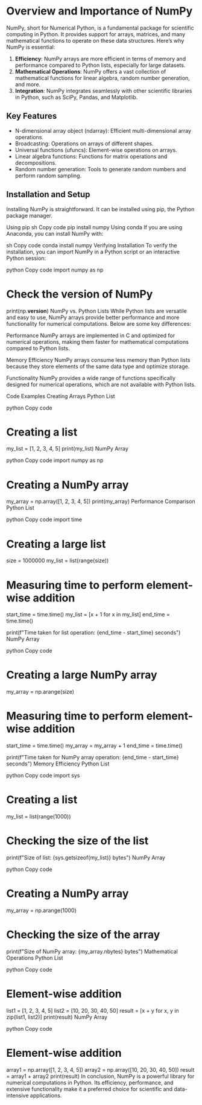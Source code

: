 # Overview and Importance of NumPy
NumPy, short for Numerical Python, is a fundamental package for scientific computing in Python. It provides support for arrays, matrices, and many mathematical functions to operate on these data structures. Here’s why NumPy is essential:

1. **Efficiency**: NumPy arrays are more efficient in terms of memory and performance compared to Python lists, especially for large datasets.
2. **Mathematical Operations**: NumPy offers a vast collection of mathematical functions for linear algebra, random number generation, and more.
3. **Integration**: NumPy integrates seamlessly with other scientific libraries in Python, such as SciPy, Pandas, and Matplotlib.

## Key Features
- N-dimensional array object (ndarray): Efficient multi-dimensional array operations.
- Broadcasting: Operations on arrays of different shapes.
- Universal functions (ufuncs): Element-wise operations on arrays.
- Linear algebra functions: Functions for matrix operations and decompositions.
- Random number generation: Tools to generate random numbers and perform random sampling.

## Installation and Setup
Installing NumPy is straightforward. It can be installed using pip, the Python package manager.

Using pip
sh
Copy code
pip install numpy
Using conda
If you are using Anaconda, you can install NumPy with:

sh
Copy code
conda install numpy
Verifying Installation
To verify the installation, you can import NumPy in a Python script or an interactive Python session:

python
Copy code
import numpy as np

# Check the version of NumPy
print(np.__version__)
NumPy vs. Python Lists
While Python lists are versatile and easy to use, NumPy arrays provide better performance and more functionality for numerical computations. Below are some key differences:

Performance
NumPy arrays are implemented in C and optimized for numerical operations, making them faster for mathematical computations compared to Python lists.

Memory Efficiency
NumPy arrays consume less memory than Python lists because they store elements of the same data type and optimize storage.

Functionality
NumPy provides a wide range of functions specifically designed for numerical operations, which are not available with Python lists.

Code Examples
Creating Arrays
Python List

python
Copy code
# Creating a list
my_list = [1, 2, 3, 4, 5]
print(my_list)
NumPy Array

python
Copy code
import numpy as np

# Creating a NumPy array
my_array = np.array([1, 2, 3, 4, 5])
print(my_array)
Performance Comparison
Python List

python
Copy code
import time

# Creating a large list
size = 1000000
my_list = list(range(size))

# Measuring time to perform element-wise addition
start_time = time.time()
my_list = [x + 1 for x in my_list]
end_time = time.time()

print(f"Time taken for list operation: {end_time - start_time} seconds")
NumPy Array

python
Copy code
# Creating a large NumPy array
my_array = np.arange(size)

# Measuring time to perform element-wise addition
start_time = time.time()
my_array = my_array + 1
end_time = time.time()

print(f"Time taken for NumPy array operation: {end_time - start_time} seconds")
Memory Efficiency
Python List

python
Copy code
import sys

# Creating a list
my_list = list(range(1000))

# Checking the size of the list
print(f"Size of list: {sys.getsizeof(my_list)} bytes")
NumPy Array

python
Copy code
# Creating a NumPy array
my_array = np.arange(1000)

# Checking the size of the array
print(f"Size of NumPy array: {my_array.nbytes} bytes")
Mathematical Operations
Python List

python
Copy code
# Element-wise addition
list1 = [1, 2, 3, 4, 5]
list2 = [10, 20, 30, 40, 50]
result = [x + y for x, y in zip(list1, list2)]
print(result)
NumPy Array

python
Copy code
# Element-wise addition
array1 = np.array([1, 2, 3, 4, 5])
array2 = np.array([10, 20, 30, 40, 50])
result = array1 + array2
print(result)
In conclusion, NumPy is a powerful library for numerical computations in Python. Its efficiency, performance, and extensive functionality make it a preferred choice for scientific and data-intensive applications.
